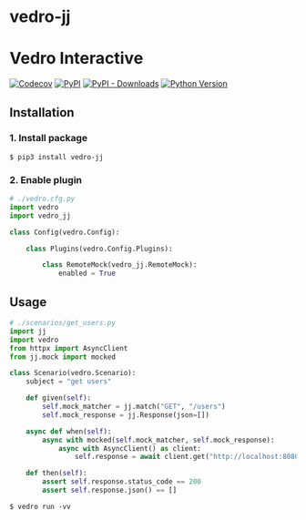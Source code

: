 # vedro-jj

# Vedro Interactive

[![Codecov](https://img.shields.io/codecov/c/github/nikitanovosibirsk/vedro-jj/master.svg?style=flat-square)](https://codecov.io/gh/nikitanovosibirsk/vedro-jj)
[![PyPI](https://img.shields.io/pypi/v/vedro-jj.svg?style=flat-square)](https://pypi.python.org/pypi/vedro-jj/)
[![PyPI - Downloads](https://img.shields.io/pypi/dm/vedro-jj?style=flat-square)](https://pypi.python.org/pypi/vedro-jj/)
[![Python Version](https://img.shields.io/pypi/pyversions/vedro-jj.svg?style=flat-square)](https://pypi.python.org/pypi/vedro-jj/)

## Installation

### 1. Install package

```shell
$ pip3 install vedro-jj
```

### 2. Enable plugin

```python
# ./vedro.cfg.py
import vedro
import vedro_jj

class Config(vedro.Config):

    class Plugins(vedro.Config.Plugins):

        class RemoteMock(vedro_jj.RemoteMock):
            enabled = True
```

## Usage

```python
# ./scenarios/get_users.py
import jj
import vedro
from httpx import AsyncClient
from jj.mock import mocked

class Scenario(vedro.Scenario):
    subject = "get users"

    def given(self):
        self.mock_matcher = jj.match("GET", "/users")
        self.mock_response = jj.Response(json=[])

    async def when(self):
        async with mocked(self.mock_matcher, self.mock_response):
            async with AsyncClient() as client:
                self.response = await client.get("http://localhost:8080/users")

    def then(self):
        assert self.response.status_code == 200
        assert self.response.json() == []
```

```shell
$ vedro run -vv
```
